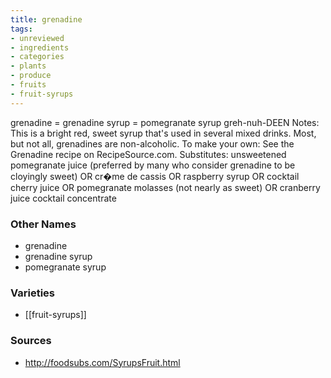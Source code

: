 ```yaml
---
title: grenadine
tags:
- unreviewed
- ingredients
- categories
- plants
- produce
- fruits
- fruit-syrups
---
```

grenadine = grenadine syrup = pomegranate syrup greh-nuh-DEEN Notes: This is a bright red, sweet syrup that's used in several mixed drinks. Most, but not all, grenadines are non-alcoholic. To make your own: See the Grenadine recipe on RecipeSource.com. Substitutes: unsweetened pomegranate juice (preferred by many who consider grenadine to be cloyingly sweet) OR cr�me de cassis OR raspberry syrup OR cocktail cherry juice OR pomegranate molasses (not nearly as sweet) OR cranberry juice cocktail concentrate

### Other Names

* grenadine
* grenadine syrup
* pomegranate syrup

### Varieties

* [[fruit-syrups]]

### Sources
* http://foodsubs.com/SyrupsFruit.html
